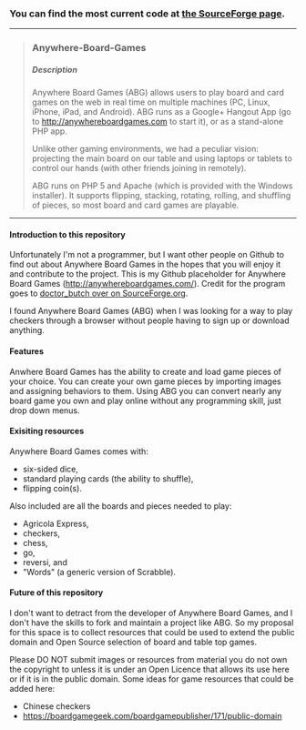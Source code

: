### You can find the most current code at [the SourceForge page](http://sourceforge.net/projects/boardgamearena/files/).

---
> ### Anywhere-Board-Games
> ##### Description
> 
> Anywhere Board Games (ABG) allows users to play board and card games on the web in real time on multiple machines (PC, Linux, iPhone, iPad, and Android). ABG runs as a Google+ Hangout App (go to http://anywhereboardgames.com to start it), or as a stand-alone PHP app.
>
> Unlike other gaming environments, we had a peculiar vision: projecting the main board on our table and using laptops or tablets to control our hands (with other friends joining in remotely).
>
> ABG runs on PHP 5 and Apache (which is provided with the Windows installer). It supports flipping, stacking, rotating, rolling, and shuffling of pieces, so most board and card games are playable.

---
#### Introduction to this repository 
Unfortunately I'm not a programmer, but I want other people on Github to find out about Anywhere Board Games in the hopes that you will enjoy it and contribute to the project. This is my Github placeholder for Anywhere Board Games (http://anywhereboardgames.com/). Credit for the program goes to [doctor_butch over on SourceForge.org](http://sourceforge.net/u/userid-66675/profile/). 

I found Anywhere Board Games (ABG) when I was looking for a way to play checkers through a browser without people having to sign up or download anything. 

#### Features
Anwhere Board Games has the ability to create and load game pieces of your choice. You can create your own game pieces by importing images and assigning behaviors to them. Using ABG you can convert nearly any board game you own and play online without any programming skill, just drop down menus.

#### Exisiting resources
Anywhere Board Games comes with: 
* six-sided dice, 
* standard playing cards (the ability to shuffle), 
* flipping coin(s). 

Also included are all the boards and pieces needed to play:
* Agricola Express, 
* checkers, 
* chess, 
* go, 
* reversi, and 
* "Words" (a generic version of Scrabble). 

#### Future of this repository
I don't want to detract from the developer of Anywhere Board Games, and I don't have the skills to fork and maintain a project like ABG. So my proposal for this space is to collect resources that could be used to extend the public domain and Open Source selection of board and table top games. 

Please DO NOT submit images or resources from material you do not own the copyright to unless it is under an Open Licence that allows its use here or if it is in the public domain. 
Some ideas for game resources that could be added here:
* Chinese checkers
* https://boardgamegeek.com/boardgamepublisher/171/public-domain

